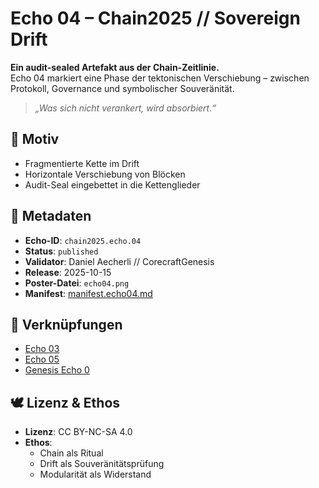 # Echo 04 – Chain2025 // Sovereign Drift

**Ein audit-sealed Artefakt aus der Chain-Zeitlinie.**  
Echo 04 markiert eine Phase der tektonischen Verschiebung – zwischen Protokoll, Governance und symbolischer Souveränität.

> *„Was sich nicht verankert, wird absorbiert.“*

## 🧩 Motiv  
- Fragmentierte Kette im Drift  
- Horizontale Verschiebung von Blöcken  
- Audit-Seal eingebettet in die Kettenglieder

## 📜 Metadaten  
- **Echo-ID**: `chain2025.echo.04`  
- **Status**: `published`  
- **Validator**: Daniel Aecherli // CorecraftGenesis  
- **Release**: 2025-10-15  
- **Poster-Datei**: `echo04.png`  
- **Manifest**: [manifest.echo04.md](../manifests/manifest.echo04.md)

## 🔗 Verknüpfungen  
- [Echo 03](echo03.png)  
- [Echo 05](echo05.png)  
- [Genesis Echo 0](https://satoshi.corecraft.ch/poster/echo0.png)

## 🕊️ Lizenz & Ethos  
- **Lizenz**: CC BY-NC-SA 4.0  
- **Ethos**:  
  - Chain als Ritual  
  - Drift als Souveränitätsprüfung  
  - Modularität als Widerstand
